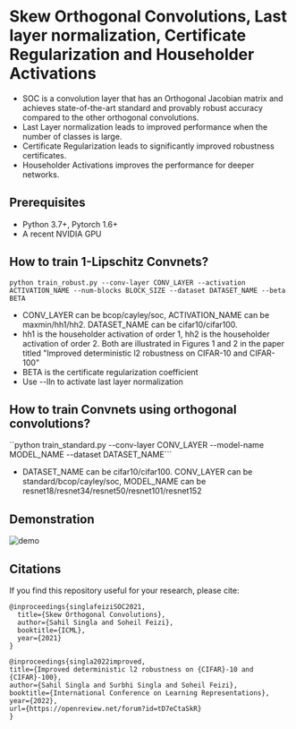 # Skew Orthogonal Convolutions, Last layer normalization, Certificate Regularization and Householder Activations

+ SOC is a convolution layer that has an Orthogonal Jacobian matrix and achieves state-of-the-art standard and provably robust accuracy compared to the other orthogonal convolutions. 
+ Last Layer normalization leads to improved performance when the number of classes is large.
+ Certificate Regularization leads to significantly improved robustness certificates.
+ Householder Activations improves the performance for deeper networks.

## Prerequisites

+ Python 3.7+, Pytorch 1.6+
+ A recent NVIDIA GPU

## How to train 1-Lipschitz Convnets?

```python train_robust.py --conv-layer CONV_LAYER --activation ACTIVATION_NAME --num-blocks BLOCK_SIZE --dataset DATASET_NAME --beta BETA```
+ CONV_LAYER can be bcop/cayley/soc, ACTIVATION_NAME can be maxmin/hh1/hh2. DATASET_NAME can be cifar10/cifar100.
+ hh1 is the householder activation of order 1, hh2 is the householder activation of order 2. Both are illustrated in Figures 1 and 2 in the paper titled "Improved deterministic l2 robustness on CIFAR-10 and CIFAR-100"
+ BETA is the certificate regularization coefficient
+ Use --lln to activate last layer normalization

## How to train Convnets using orthogonal convolutions?
``python train_standard.py --conv-layer CONV_LAYER --model-name MODEL_NAME --dataset DATASET_NAME```
+ DATASET_NAME can be cifar10/cifar100. CONV_LAYER can be standard/bcop/cayley/soc, MODEL_NAME can be resnet18/resnet34/resnet50/resnet101/resnet152

## Demonstration

![demo](./figures/SOC_demo.png)

## Citations
If you find this repository useful for your research, please cite:

```
@inproceedings{singlafeiziSOC2021,
  title={Skew Orthogonal Convolutions},
  author={Sahil Singla and Soheil Feizi},
  booktitle={ICML},
  year={2021}
}

@inproceedings{singla2022improved,
title={Improved deterministic l2 robustness on {CIFAR}-10 and {CIFAR}-100},
author={Sahil Singla and Surbhi Singla and Soheil Feizi},
booktitle={International Conference on Learning Representations},
year={2022},
url={https://openreview.net/forum?id=tD7eCtaSkR}
}
```

